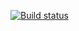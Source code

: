 [![Build status](https://ci.appveyor.com/api/projects/status/ak6mmcd8sct3clat/branch/master?svg=true)](https://ci.appveyor.com/project/VickyBooGit/aqa-task-2-state/branch/master)